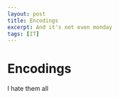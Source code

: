 ```yaml
---
layout: post
title: Encodings
excerpt: And it's not even monday
tags: [IT]
---
```


# Encodings

I hate them all
